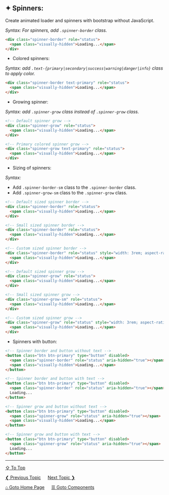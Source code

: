 ## &#10022; Spinners:
Create animated loader and spinners with bootstrap without JavaScript.

*Syntax: For spinners, add `.spinner-border` class.*

```html
<div class="spinner-border" role="status">
  <span class="visually-hidden">Loading...</span>
</div>
```

- Colored spinners:

*Syntax: add `.text-{primary|secondary|success|warning|danger|info}` class to apply color.*

```html
<div class="spinner-border text-primary" role="status">
  <span class="visually-hidden">Loading...</span>
</div>
```

- Growing spinner:

*Syntax: add `.spinner-grow` class instead of `.spinner-grow` class.*

```html
<!-- Default spinner grow -->
<div class="spinner-grow" role="status">
  <span class="visually-hidden">Loading...</span>
</div>

<!-- Primary colored spinner grow -->
<div class="spinner-grow text-primary" role="status">
  <span class="visually-hidden">Loading...</span>
</div>
```

- Sizing of spinners:

*Syntax:* 
  - Add `.spinner-border-sm` class to the `.spinner-border` class.
  - Add `.spinner-grow-sm` class to the `.spinner-grow` class.

```html
<!-- Default sized spinner border -->
<div class="spinner-border" role="status">
  <span class="visually-hidden">Loading...</span>
</div>

<!-- Small sized spinner border -->
<div class="spinner-border" role="status">
  <span class="visually-hidden">Loading...</span>
</div>

<!-- Custom sized spinner border -->
<div class="spinner-border" role="status" style="width: 3rem; aspect-ratio: 1;">
  <span class="visually-hidden">Loading...</span>
</div>

<!-- Default sized spinner grow -->
<div class="spinner-grow" role="status">
  <span class="visually-hidden">Loading...</span>
</div>

<!-- Small sized spinner grow -->
<div class="spinner-grow-sm" role="status">
  <span class="visually-hidden">Loading...</span>
</div>

<!-- Custom sized spinner grow -->
<div class="spinner-grow" role="status" style="width: 3rem; aspect-ratio: 1;">
  <span class="visually-hidden">Loading...</span>
</div>
```

- Spinners with button:

```html
<!-- Spinner border and button without text -->
<button class="btn btn-primary" type="button" disabled>
  <span class="spinner-border" role="status" aria-hidden="true"></span>
  <span class="visually-hidden">Loading...</span>
</button>

<!-- Spinner border and button with text -->
<button class="btn btn-primary" type="button" disabled>
  <span class="spinner-border" role="status" aria-hidden="true"></span>
  Loading...
</button>

<!-- Spinner grow and button without text -->
<button class="btn btn-primary" type="button" disabled>
  <span class="spinner-grow" role="status" aria-hidden="true"></span>
  <span class="visually-hidden">Loading...</span>
</button>

<!-- Spinner grow and button with text -->
<button class="btn btn-primary" type="button" disabled>
  <span class="spinner-grow" role="status" aria-hidden="true"></span>
  Loading...
</button>
```

---
[&#8682; To Top](#-spinners)

[&#10094; Previous Topic](./components.scrollspy.md) &emsp; [Next Topic &#10095;](./components.toasts.md)

[&#8962; Goto Home Page](../../README.md) &emsp; [&#9776; Goto Components](./components.md)